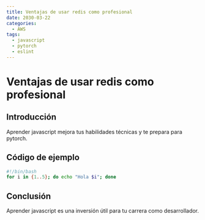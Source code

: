 ```yaml
---
title: Ventajas de usar redis como profesional
date: 2030-03-22
categories:
  - AWS
tags:
  - javascript
  - pytorch
  - eslint
---
```


# Ventajas de usar redis como profesional

## Introducción

Aprender javascript mejora tus habilidades técnicas y te prepara para pytorch.

## Código de ejemplo

```bash
#!/bin/bash
for i in {1..5}; do echo "Hola $i"; done
```

## Conclusión

Aprender javascript es una inversión útil para tu carrera como desarrollador.